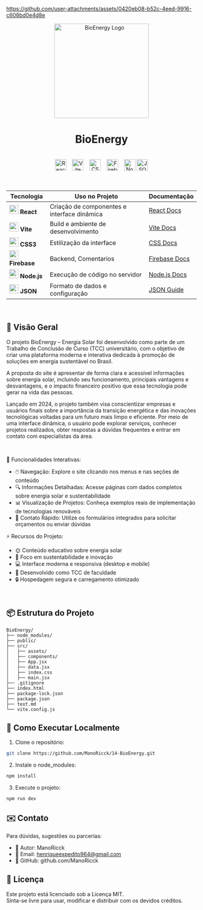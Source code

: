 https://github.com/user-attachments/assets/0420eb08-b52c-4eed-9916-c608bd0e4d8e




<div align="center">
  <img src="https://github.com/user-attachments/assets/6ee367ac-ba6a-402a-8967-1d4f4bfd4d4e" alt="BioEnergy Logo" height="250">
</div>
<h1 align="center">  
  BioEnergy
</h1> 



<br>

<div align="center">
  <img src="https://img.shields.io/badge/React-JS-61DAFB?logo=react&style=for-the-badge" alt="React" height="30">
    &nbsp;&nbsp;
  <img src="https://img.shields.io/badge/Vite-Build-646CFF?logo=vite&logoColor=FFD62E&style=for-the-badge" alt="Vite" height="30">
    &nbsp;&nbsp;
  <img src="https://img.shields.io/badge/CSS3-Styles-1572B6?logo=css3&logoColor=white&style=for-the-badge" alt="CSS3" height="30">
    &nbsp;&nbsp;
  <img src="https://img.shields.io/badge/Firebase-BD-FFCA28?logo=firebase&logoColor=000&style=for-the-badge" alt="Firebase" height="30">
    &nbsp;&nbsp;
  <img src="https://img.shields.io/badge/Node.js-Runtime-339933?logo=nodedotjs&logoColor=339933&style=for-the-badge" alt="Node.js" height="30">
  <img src="https://img.shields.io/badge/JSON-Data-000000?logo=json&logoColor=white&style=for-the-badge" alt="JSON" height="30">
</div>

<br>

<div align="center">

<br>
  
| Tecnologia | Uso no Projeto | Documentação |
|------------|----------------|--------------|
| <img src="https://cdn.jsdelivr.net/gh/devicons/devicon/icons/react/react-original.svg" width="24"> **React** | Criação de componentes e interface dinâmica | [React Docs](https://reactjs.org/) |
| <img src="https://upload.wikimedia.org/wikipedia/commons/thumb/f/f1/Vitejs-logo.svg/2078px-Vitejs-logo.svg.png" width="24"> **Vite** | Build e ambiente de desenvolvimento | [Vite Docs](https://vitejs.dev/) |
| <img src="https://media2.dev.to/dynamic/image/width=800%2Cheight=%2Cfit=scale-down%2Cgravity=auto%2Cformat=auto/https%3A%2F%2Fdev-to-uploads.s3.amazonaws.com%2Fuploads%2Farticles%2F7j353v8xe1h861uc5i53.png" width="24"> **CSS3** | Estilização da interface | [CSS Docs](https://developer.mozilla.org/pt-BR/docs/Web/CSS) |
| <img src="https://www.gstatic.com/devrel-devsite/prod/v34fe5d0a1df120a3c24e6d73e25d1d8607836b03710a3ad508fa501ece2bdcb3/firebase/images/touchicon-180.png" width="24"> **Firebase** | Backend, Comentarios | [Firebase Docs](https://firebase.google.com/docs) |
| <img src="https://cdn.jsdelivr.net/gh/devicons/devicon/icons/nodejs/nodejs-original.svg" width="24"> **Node.js** | Execução de código no servidor | [Node.js Docs](https://nodejs.org/en/docs) |
| <img src="https://cdn-icons-png.flaticon.com/512/12419/12419185.png" width="24"> **JSON** | Formato de dados e configuração | [JSON Guide](https://developer.mozilla.org/pt-BR/docs/Learn/JavaScript/Objects/JSON) |

</div>

<br>

## 🌟 Visão Geral

O projeto BioEnergy – Energia Solar foi desenvolvido como parte de um Trabalho de Conclusão de Curso (TCC) universitário, com o objetivo de criar uma plataforma moderna e interativa dedicada à promoção de soluções em energia sustentável no Brasil.

A proposta do site é apresentar de forma clara e acessível informações sobre energia solar, incluindo seu funcionamento, principais vantagens e desvantagens, e o impacto financeiro positivo que essa tecnologia pode gerar na vida das pessoas.

Lançado em 2024, o projeto também visa conscientizar empresas e usuários finais sobre a importância da transição energética e das inovações tecnológicas voltadas para um futuro mais limpo e eficiente. Por meio de uma interface dinâmica, o usuário pode explorar serviços, conhecer projetos realizados, obter respostas a dúvidas frequentes e entrar em contato com especialistas da área.

<br>

🌿 Funcionalidades Interativas:

- 🖱️ Navegação: Explore o site clicando nos menus e nas seções de conteúdo
- 🔍 Informações Detalhadas: Acesse páginas com dados completos sobre energia solar e sustentabilidade
- 📊 Visualização de Projetos: Conheça exemplos reais de implementação de tecnologias renováveis
- 📨 Contato Rápido: Utilize os formulários integrados para solicitar orçamentos ou enviar dúvidas

⚡ Recursos do Projeto:

- 🌞 Conteúdo educativo sobre energia solar
- 🌱 Foco em sustentabilidade e inovação
- 💻 Interface moderna e responsiva (desktop e mobile)
- 🚀 Desenvolvido como TCC de faculdade
- 🔒 Hospedagem segura e carregamento otimizado
 
<br>

## 📦 Estrutura do Projeto

```tree
BioEnergy/
├── node_modules/
├── public/
├── src/
│   ├── assets/
│   ├── components/
│   ├── App.jsx
│   ├── data.jsx
│   ├── index.css
│   ├── main.jsx
├── .gitignore
├── index.html
├── package-lock.json
├── package.json
├── text.md
└── vite.config.js
```

## 🚀 Como Executar Localmente

1. Clone o repositório:
```bash
git clone https://github.com/ManoRicck/14-BioEnergy.git
```

2. Instale o node_modules:
```bash
npm install
```

3. Execute o projeto:
```bash
npm run dev
```


## ✉️ Contato

Para dúvidas, sugestões ou parcerias:

- 👤 Autor: ManoRicck
- 📧 Email: henriqueexpedito964@gmail.com
- 🧠 GitHub: github.com/ManoRicck

## 📄 Licença

Este projeto está licenciado sob a Licença MIT.<br>
Sinta-se livre para usar, modificar e distribuir com os devidos créditos.
